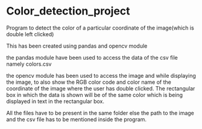 # Color_detection_project
Program to detect the color of a particular coordinate of the image(which is double left clicked)

This has been created using pandas and opencv module

the pandas module have been used to access the data of the csv file namely colors.csv

the opencv module has been used to access the image and while displaying the image, to also show the RGB color code and color name of the coordinate of the image where the user has double clicked. The rectangular box in which the data is shown will be of the same color which is being displayed in text in the rectangular box.

All the files have to be present in the same folder else the path to the image and the csv file has to be mentioned inside the program.
